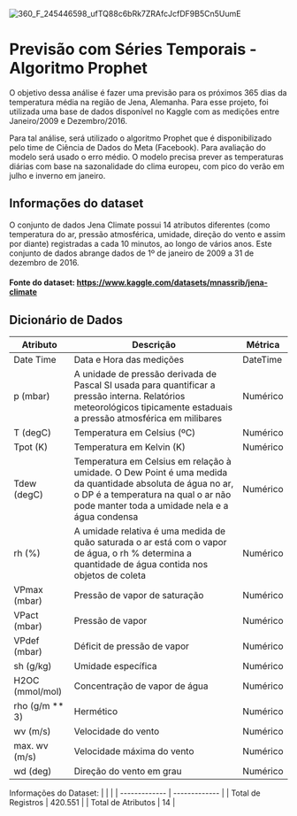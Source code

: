 ![360_F_245446598_ufTQ88c6bRk7ZRAfcJcfDF9B5Cn5UumE](https://user-images.githubusercontent.com/91103250/222302112-cd9f9cf3-5cba-47ae-9726-51e180ff797e.jpg)



# Previsão com Séries Temporais - Algoritmo Prophet
O objetivo dessa análise é fazer uma previsão para os próximos 365 dias da temperatura média na região de Jena, Alemanha. Para esse projeto, foi utilizada uma base de dados disponível no Kaggle com as medições entre Janeiro/2009 e Dezembro/2016.

Para tal análise, será utilizado o algoritmo Prophet que é disponibilizado pelo time de Ciência de Dados do Meta (Facebook). Para avaliação do modelo será usado o erro médio.
O modelo precisa prever as temperaturas diárias com base na sazonalidade do clima europeu, com pico do verão em julho e inverno em janeiro.

## Informações do dataset
O conjunto de dados Jena Climate possui 14 atributos diferentes (como temperatura do ar, pressão atmosférica, umidade, direção do vento e assim por diante) registradas a cada 10 minutos, ao longo de vários anos. Este conjunto de dados abrange dados de 1º de janeiro de 2009 a 31 de dezembro de 2016.

#### Fonte do dataset: https://www.kaggle.com/datasets/mnassrib/jena-climate

## Dicionário de Dados
| Atributo | Descrição | Métrica |
| ------------- | ------------- | ------------- |
| Date Time  | Data e Hora das medições  | DateTime  |
| p (mbar)  | A unidade de pressão derivada de Pascal SI usada para quantificar a pressão interna. Relatórios meteorológicos tipicamente estaduais a pressão atmosférica em milibares  | Numérico  |
| T (degC)  | Temperatura em Celsius (ºC)  | Numérico  |
| Tpot (K)  | Temperatura em Kelvin (K)  | Numérico  |
| Tdew (degC)  | Temperatura em Celsius em relação à umidade. O Dew Point é uma medida da quantidade absoluta de água no ar, o DP é a temperatura na qual o ar não pode manter toda a umidade nela e a água condensa  | Numérico  |
| rh (%)  | A umidade relativa é uma medida de quão saturada o ar está com o vapor de água, o rh % determina a quantidade de água contida nos objetos de coleta | Numérico  |
| VPmax (mbar)  | Pressão de vapor de saturação  | Numérico  |
| VPact (mbar)  | Pressão de vapor  | Numérico  |
| VPdef (mbar)  | Déficit de pressão de vapor  | Numérico  |
| sh (g/kg)  | Umidade específica  | Numérico  |
| H2OC (mmol/mol)  | Concentração de vapor de água  | Numérico  |
| rho (g/m ** 3)  | Hermético  | Numérico  |
| wv (m/s)  | Velocidade do vento  | Numérico  |
| max. wv (m/s)  | Velocidade máxima do vento  | Numérico  |
| wd (deg)  | Direção do vento em grau  | Numérico  |


Informações do Dataset:
|  | |
| ------------- | ------------- |
| Total de Registros  | 420.551  |
| Total de Atributos  | 14  |
